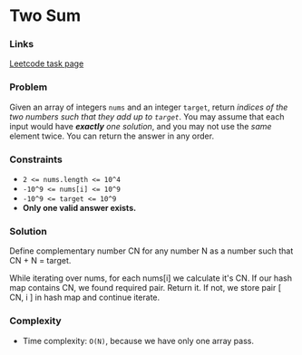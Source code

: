 # Two Sum


### Links
[Leetcode task page](https://leetcode.com/problems/two-sum/)


### Problem
Given an array of integers `nums` and an integer `target`, return *indices of the two numbers such that they add up to `target`*.
You may assume that each input would have ***exactly** one solution*, and you may not use the *same* element twice.
You can return the answer in any order.


### Constraints
- `2 <= nums.length <= 10^4`
- `-10^9 <= nums[i] <= 10^9`
- `-10^9 <= target <= 10^9`
- **Only one valid answer exists.**


### Solution

Define complementary number CN for any number N  as a number such that CN + N = target.

While iterating over nums, for each nums[i] we calculate it's CN. 
If our hash map contains CN, we found required pair. Return it.
If not, we store pair [ CN, i ] in hash map and continue iterate.

### Complexity

- Time complexity: `O(N)`, because we have only one array pass.